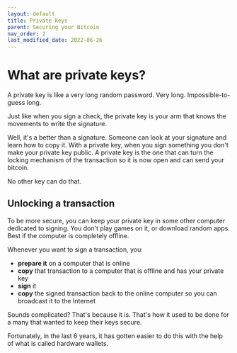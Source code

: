 ```yaml
---
layout: default
title: Private Keys
parent: Securing your Bitcoin
nav_order: 2
last_modified_date: 2022-06-26
---
```


# What are private keys?

A private key is like a very long random password. Very long.
Impossible-to-guess long.

Just like when you sign a check, the private key is your arm that knows the
movements to write the signature.

Well, it's a better than a signature. Someone can look at your signature and
learn how to copy it. With a private key, when you sign something you
don't make your private key public. A private key is the one that can turn the
locking mechanism of the transaction so it is now open and can send your bitcoin.

No other key can do that.

## Unlocking a transaction

To be more secure, you can keep your private key in some other computer
dedicated to signing. You don't play games on it, or download random apps.
Best if the computer is completely offline.

Whenever you want to sign a transaction, you:

- **prepare it** on a computer that is online
- **copy** that transaction to a computer that is offline and has your private key
- **sign** it
- **copy** the signed transaction back to the online computer so you can broadcast it to the Internet

Sounds complicated? That's because it is. That's how it used to be done for
a many that wanted to keep their keys secure.

Fortunately, in the last 6 years, it has gotten easier to do this with the help
of what is called hardware wallets.
